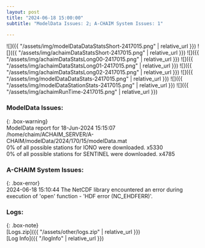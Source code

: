 ```yaml
---
layout: post
title: "2024-06-18 15:00:00"
subtitle: "ModelData Issues: 2; A-CHAIM System Issues: 1"

---
```


![]({{ "/assets/img/modelDataDataStatsShort-2417015.png" | relative_url }})
![]({{ "/assets/img/achaimDataStatsShort-2417015.png" | relative_url }})
![]({{ "/assets/img/achaimDataStatsLong00-2417015.png" | relative_url }})
![]({{ "/assets/img/achaimDataStatsLong01-2417015.png" | relative_url }})
![]({{ "/assets/img/achaimDataStatsLong02-2417015.png" | relative_url }})
![]({{ "/assets/img/modelDataDataStats-2417015.png" | relative_url }})
![]({{ "/assets/img/modelDataStationStats-2417015.png" | relative_url }})
![]({{ "/assets/img/achaimRunTime-2417015.png" | relative_url }})


### ModelData Issues:  
  
{: .box-warning}  
 ModelData report for 18-Jun-2024 15:15:07   
 /home/chaim/ACHAIM_SERVER/A-CHAIM/modelData/2024/170/15/modelData.mat   
 0% of all possible stations for IONO were downloaded. x5330   
 0% of all possible stations for SENTINEL were downloaded. x4785   
  
### A-CHAIM System Issues:  
  
{: .box-error}  
2024-06-18 15:10:44 The NetCDF library encountered an error during execution of 'open' function - 'HDF error (NC_EHDFERR)'.  

### Logs:  
  
{: .box-note}  
[Logs.zip]({{ "/assets/other/logs.zip" | relative_url }})  
[Log Info]({{ "/logInfo" | relative_url }})  
